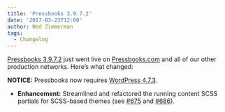 ```yaml
---
title: 'Pressbooks 3.9.7.2'
date: '2017-03-23T12:00'
author: Ned Zimmerman
tags:
  - Changelog
---
```


[Pressbooks 3.9.7.2](https://github.com/pressbooks/pressbooks/releases/tag/3.9.7.2) just
went live on [Pressbooks.com](https://pressbooks.com) and all of our other production
networks. Here’s what changed:

**NOTICE:** Pressbooks now
requires [WordPress 4.7.3](https://wordpress.org/news/2017/03/wordpress-4-7-3-security-and-maintenance-release/).

- **Enhancement:** Streamlined and refactored the running content SCSS partials for
  SCSS-based themes
  (see [#675](https://github.com/pressbooks/pressbooks/pull/675) and [#686](https://github.com/pressbooks/pressbooks/pull/686)).
